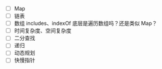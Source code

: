 - [ ] Map
- [ ] 链表
- [ ] 数组 includes、indexOf 底层是遍历数组吗？还是类似 Map？
- [ ] 时间复杂度、空间复杂度
- [ ] 二分查找
- [ ] 递归
- [ ] 动态规划
- [ ] 快慢指针